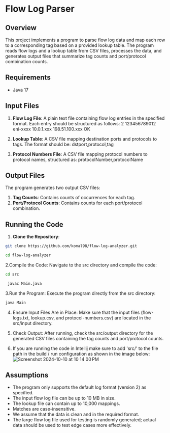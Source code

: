 # Flow Log Parser

## Overview
This project implements a program to parse flow log data and map each row to a corresponding tag based on a provided lookup table. The program reads flow logs and a lookup table from CSV files, processes the data, and generates output files that summarize tag counts and port/protocol combination counts.

## Requirements
- Java 17
  
## Input Files
1. **Flow Log File**: A plain text file containing flow log entries in the specified format. Each entry should be structured as follows:
   2 123456789012 eni-xxxx 10.0.1.xxx 198.51.100.xxx <dstPort> <srcPort> <protocolNumber> <otherFields> <startTime> <endTime> <action> OK

2. **Lookup Table**: A CSV file mapping destination ports and protocols to tags. The format should be:
   dstport,protocol,tag

3. **Protocol Numbers File**: A CSV file mapping protocol numbers to protocol names, structured as:
    protocolNumber,protocolName

## Output Files
The program generates two output CSV files:

1. **Tag Counts**: Contains counts of occurrences for each tag.
2. **Port/Protocol Counts**: Contains counts for each port/protocol combination.

## Running the Code
1. **Clone the Repository**:
```bash
git clone https://github.com/komal98/flow-log-analyzer.git
```
```bash
cd flow-log-analyzer
```
2.Compile the Code: Navigate to the src directory and compile the code:
  ```bash
  cd src
  ```
 ```bash
  javac Main.java
  ```
3.Run the Program: Execute the program directly from the src directory:
  ```bash
  java Main
  ```
4. Ensure Input Files Are in Place: Make sure that the input files (flow-logs.txt, lookup.csv, and protocol-numbers.csv) are located in the src/input directory.

5. Check Output: After running, check the src/output directory for the generated CSV files containing the tag counts and port/protocol counts.
   
6. If you are running the code in Intellij make sure to add 'src/' to the file path in the build / run configuration as shown in the image below:
   ![Screenshot 2024-10-10 at 10 14 00 PM](https://github.com/user-attachments/assets/b8ae31a7-624b-462e-a038-279d6e5ba2cc)




## Assumptions
- The program only supports the default log format (version 2) as specified.
- The input flow log file can be up to 10 MB in size.
- The lookup file can contain up to 10,000 mappings.
- Matches are case-insensitive.
- We assume that the data is clean and in the required format.
- The large flow log file used for testing is randomly generated; actual data should be used to test edge cases more effectively.

